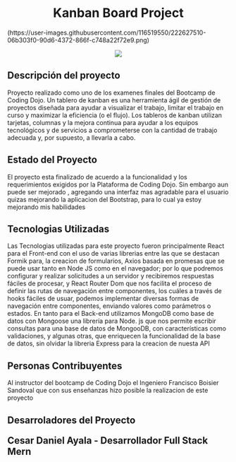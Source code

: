 <h1 align="center">Kanban Board Project</h1>
(https://user-images.githubusercontent.com/116519550/222627510-06b303f0-90d6-4372-866f-c748a22f72e9.png)
<p align="center">
   <img src="https://img.shields.io/badge/STATUS-EN DESAROLLO-green">
   </p>


<h2>Descripción del proyecto</h2><p>Proyecto realizado como uno de los examenes finales del Bootcamp de Coding Dojo.
Un tablero de kanban es una herramienta ágil de gestión de proyectos diseñada para ayudar a visualizar el trabajo, limitar el trabajo en curso y maximizar la eficiencia (o el flujo).
Los tableros de kanban utilizan tarjetas, columnas y la mejora continua para ayudar a los equipos tecnológicos y de servicios a comprometerse con la cantidad de trabajo adecuada y, por supuesto, a llevarla a cabo.
</p>

<h2>Estado del Proyecto</h2>
<p>El proyecto esta finalizado de acuerdo a la funcionalidad y los requerimientos exigidos por la Plataforma de Coding Dojo. Sin embargo aun puede ser mejorado ,
agregando una interfaz mas agradable para el usuario quizas mejorando la aplicacion del Bootstrap, para lo cual ya estoy mejorando mis habilidades
</p>

<h2>Tecnologias Utilizadas</h2>
<p>Las Tecnologias utilizadas para este proyecto fueron principalmente React para el Front-end con el uso de varias librerias entre las que se destacan Formik para,
la creacion de formularios, Axios basada en promesas que se puede usar tanto en Node JS como en el navegador; por lo que podremos configurar y realizar solicitudes a un servidor y recibiremos respuestas fáciles de procesar,
y React Router Dom que nos facilita el proceso de definir las rutas de navegación entre componentes, los cuáles a través de hooks fáciles de usuar, podemos implementar diversas formas de navegación entre componentes, enviando valores como parámetros o estados.
En tanto para el Back-end utilizamos MongoDB como base de datos con Mongoose una librería para Node. js que nos permite escribir consultas para una base de datos de MongooDB, con características como validaciones, y algunas otras, que enriquecen la funcionalidad de la base de datos,
sin olvidar la libreria Express para la creacion de nuesta API
</p>


<h2>Personas Contribuyentes</h2>
<p>Al instructor del bootcamp de Coding Dojo el Ingeniero Francisco Boisier Sandoval que con sus enseñanzas hizo posible la realizacion de este proyecto
</p>

<h2>Desarroladores del Proyecto<h/2>
<p>Cesar Daniel Ayala - Desarrollador Full Stack Mern</p>
